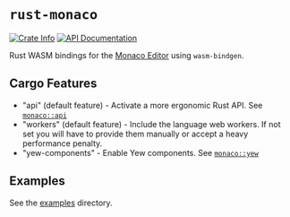 # `rust-monaco`

[![Crate Info](https://img.shields.io/crates/v/monaco.svg)][crate-info]
[![API Documentation](https://docs.rs/monaco/badge.svg)][api-documentation]

Rust WASM bindings for the [Monaco Editor](https://microsoft.github.io/monaco-editor/) using `wasm-bindgen`.

## Cargo Features

- "api" (default feature) - Activate a more ergonomic Rust API. See [`monaco::api`](https://docs.rs/monaco/latest/monaco/api/)
- "workers" (default feature) - Include the language web workers. If not set you will have to provide them manually or accept a heavy performance penalty.
- "yew-components" - Enable Yew components. See [`monaco::yew`](https://docs.rs/monaco/latest/monaco/yew/)

## Examples

See the [examples](examples) directory.

[crate-info]: https://crates.io/crates/monaco
[api-documentation]: https://docs.rs/monaco
